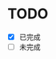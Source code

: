 <!--
 * @Author: 吴汉钊
 * @Date: 2020-12-28 15:18:32
 * @LastEditors: 吴汉钊
 * @LastEditTime: 2020-12-28 15:34:00
 * @FilePath: /rs-lib/TODO.md
 * @Description: 未来计划
-->

# TODO

- [X] 已完成
- [ ] 未完成
